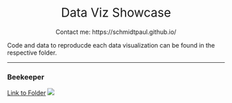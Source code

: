 <h1 style="font-weight:normal" align="center">
  &nbsp;Data Viz Showcase&nbsp;
</h1>

<p style="font-weight:normal" align="center">
  &nbsp;Contact me: https://schmidtpaul.github.io/&nbsp;

  Code and data to reproducde each data visualization can be found in the respective folder. 
</p>

***

### Beekeeper
[Link to Folder](./beekeeper)
![](https://github.com/SchmidtPaul/data-viz-showcase/blob/main/beekeeper/beekeeper.png?raw=true)
